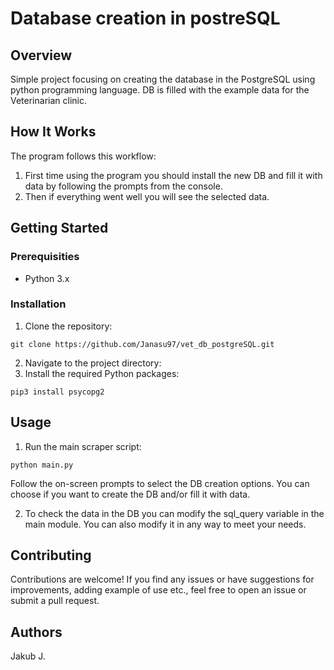# Database creation in postreSQL  

## Overview

Simple project focusing on creating the database in the PostgreSQL using python programming language. 
DB is filled with the example data for the Veterinarian clinic. 

## How It Works

The program follows this workflow:

1. First time using the program you should install the new DB and fill it with data by
    following the prompts from the console.
2. Then if everything went well you will see the selected data.

## Getting Started

### Prerequisities

* Python 3.x

### Installation

1. Clone the repository:
```
git clone https://github.com/Janasu97/vet_db_postgreSQL.git
```
2. Navigate to the project directory:
3. Install the required Python packages:

```
pip3 install psycopg2
```

## Usage

1. Run the main scraper script:
```
python main.py
```

Follow the on-screen prompts to select the DB creation options. You can choose if you 
want to create the DB and/or fill it with data. 
 
2. To check the data in the DB you can modify the sql_query variable in the main module. 
You can also modify it in any way to meet your needs. 


## Contributing

Contributions are welcome! If you find any issues or have 
suggestions for improvements, adding example of use etc., 
feel free to open an issue or submit a pull request.

## Authors

Jakub J.
